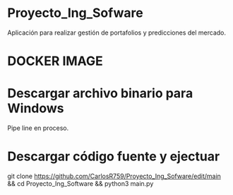 # Proyecto_Ing_Sofware

Aplicación para realizar gestión de portafolios y predicciones del mercado.

# DOCKER IMAGE

# Descargar archivo binario para Windows 

Pipe line en proceso.

# Descargar código fuente y ejectuar

  git clone https://github.com/CarlosR759/Proyecto_Ing_Sofware/edit/main && cd Proyecto_Ing_Software && python3 main.py 
